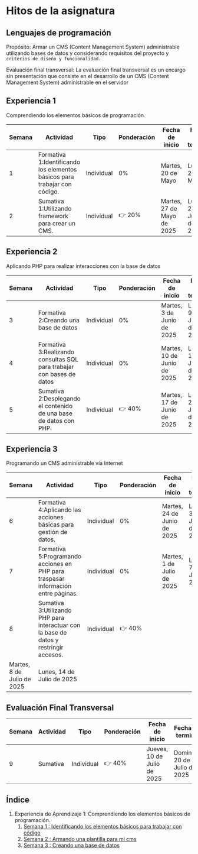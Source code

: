 # Hitos de la asignatura

## Lenguajes de programación

Propósito: Armar un CMS (Content Management System) administrable utilizando bases de datos y considerando requisitos del proyecto y `criterios de diseño y
funcionalidad.`

Evaluación final transversal: La evaluación final transversal es un encargo sin presentación que consiste en el desarrollo de un CMS (Content Management System) administrable en el servidor


## Experiencia 1
Comprendiendo los elementos básicos de programación.

| Semana | Actividad | Tipo | Ponderación | Fecha de inicio | Fecha de termino |
|--------|-----------|----------|----------|----------|----------|
| 1      | Formativa 1:Identificando los elementos básicos para trabajar con código. | Individual | 0% | Martes, 20 de Mayo | Lunes 26 de Mayo |
| 2      | Sumativa 1:Utilizando framework para crear un CMS. | Individual | 👉 20% | Martes, 27 de Mayo de 2025 | Lunes, 2 de Junio de 2025 |

## Experiencia 2
Aplicando PHP para realizar interacciones con la base de datos

| Semana | Actividad | Tipo | Ponderación | Fecha de inicio | Fecha de termino |
|--------|-----------|----------|----------|----------|----------|
| 3     | Formativa 2:Creando una base de datos | Individual | 0% | Martes, 3 de Junio de 2025 | Lunes, 9 de Junio de 2025 |
| 4     | Formativa 3:Realizando consultas SQL para trabajar con bases de datos | Individual | 0% | Martes, 10 de Junio de 2025 | Lunes, 16 de Junio de 2025 |
| 5     | Sumativa 2:Desplegando el contenido de una base de datos con PHP. | Individual | 👉 40% | Martes, 17 de Junio de 2025 | Lunes, 23 de Junio de 2025 |


## Experiencia 3
Programando un CMS administrable vía Internet

| Semana | Actividad | Tipo | Ponderación | Fecha de inicio | Fecha de termino |
|--------|-----------|----------|----------|----------|----------|
| 6   | Formativa 4:Aplicando las acciones básicas para gestión de datos. | Individual | 0% | Martes, 24 de Junio de 2025 | Lunes, 30 de Junio de 2025 |
| 7   | Formativa 5:Programando acciones en PHP para traspasar información entre páginas. | Individual | 0% | Martes, 1 de Julio de 2025 | Lunes, 7 de Julio de 2025 |
| 8   | Sumativa 3:Utilizando PHP para interactuar con la base de datos y restringir accesos. | Individual | 👉 40% | 	
Martes, 8 de Julio de 2025 | Lunes, 14 de Julio de 2025 |


## Evaluación Final Transversal
| Semana | Actividad | Tipo | Ponderación | Fecha de inicio | Fecha de termino |
|--------|-----------|----------|----------|----------|----------|
| 9    | Sumativa | Individual | 👉 40% | Jueves, 10 de Julio de 2025 | Domingo, 20 de Julio de 2025 |

## Índice

1. Experiencia de Aprendizaje 1: Comprendiendo los elementos básicos de programación.
   1. [Semana 1 : Identificando los elementos básicos para trabajar con código](./semanas/semana-01/01-Identificando-los-elementos-basicos-para-trabajar-con-codigo.md)
   2. [Semana 2 : Armando una plantilla para mi cms](./semanas/semana-02/02-sincronica.md)
   3. [Semana 3 : Creando una base de datos](./semanas/semana-03/03-sincronica.md)